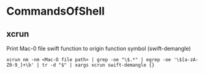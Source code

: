 # CommandsOfShell

## xcrun

Print Mac-0 file swift function to origin function symbol (swift-demangle)

```shell
xcrun nm -nm <Mac-O file path> | grep -oe "\$.*" | egrep -oe '\$[a-zA-Z0-9_]+\b' | tr -d "$" | xargs xcrun swift-demangle {}
```